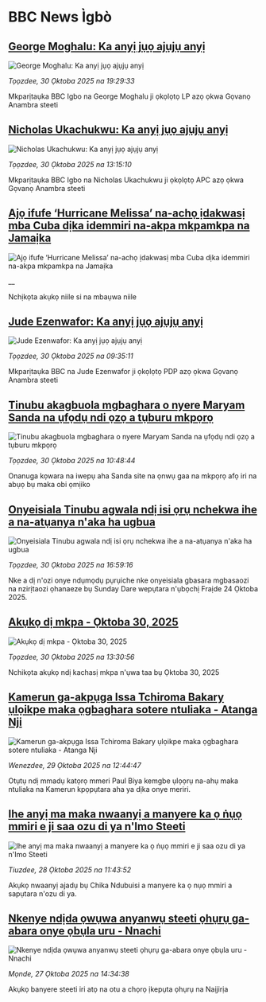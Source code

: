 # BBC News Ìgbò## [George Moghalu: Ka anyị jụọ ajụjụ anyị](https://www.bbc.com/igbo/articles/c629q9ry4g1o?at_medium=RSS&at_campaign=rss?at_campaign=githubrss)![George Moghalu: Ka anyị jụọ ajụjụ anyị](https://ichef.bbci.co.uk/ace/ws/240/cpsprodpb/b620/live/5617ac40-b5b7-11f0-aa13-0b0479f6f42a.jpg)_Tọọzdee, 30 Ọktoba 2025 na 19:29:33_Mkparịtaụka BBC Igbo na George Moghalu ji ọkọlọtọ LP azọ ọkwa Gọvanọ Anambra steeti## [Nicholas Ukachukwu: Ka anyị jụọ ajụjụ anyị](https://www.bbc.com/igbo/articles/c0l7k1r24pxo?at_medium=RSS&at_campaign=rss?at_campaign=githubrss)![Nicholas Ukachukwu: Ka anyị jụọ ajụjụ anyị](https://ichef.bbci.co.uk/ace/ws/240/cpsprodpb/ef2b/live/53293eb0-b592-11f0-b2a1-6f537f66f9aa.jpg)_Tọọzdee, 30 Ọktoba 2025 na 13:15:10_Mkparịtaụka BBC Igbo na Nicholas Ukachukwu ji ọkọlọtọ APC azọ ọkwa Gọvanọ Anambra steeti## [Ajọ ifufe ‘Hurricane Melissa’ na-achọ ịdakwasị mba Cuba dịka idemmiri na-akpa mkpamkpa na Jamaịka](https://www.bbc.co.uk/igbo/live/c3w52xlgxxpt?at_medium=RSS&at_campaign=rss?at_campaign=githubrss)![Ajọ ifufe ‘Hurricane Melissa’ na-achọ ịdakwasị mba Cuba dịka idemmiri na-akpa mkpamkpa na Jamaịka](https://ichef.bbci.co.uk/ace/standard/240/cpsprodpb/0493/live/27228aa0-b494-11f0-b2a1-6f537f66f9aa.png)__Nchịkọta akụkọ niile si na mbaụwa niile## [Jude Ezenwafor: Ka anyị jụọ ajụjụ anyị ](https://www.bbc.com/igbo/articles/cvgknx8n1xeo?at_medium=RSS&at_campaign=rss?at_campaign=githubrss)![Jude Ezenwafor: Ka anyị jụọ ajụjụ anyị ](https://ichef.bbci.co.uk/ace/ws/240/cpsprodpb/1b79/live/c30f66e0-b56b-11f0-aa13-0b0479f6f42a.jpg)_Tọọzdee, 30 Ọktoba 2025 na 09:35:11_Mkparịtaụka BBC na Jude Ezenwafor ji ọkọlọtọ PDP azọ ọkwa Gọvanọ Anambra steeti## [Tinubu akagbuola mgbaghara o nyere Maryam Sanda na ụfọdụ ndi ọzọ a tụburu mkpọrọ](https://www.bbc.com/igbo/articles/c39rg3pp30zo?at_medium=RSS&at_campaign=rss?at_campaign=githubrss)![Tinubu akagbuola mgbaghara o nyere Maryam Sanda na ụfọdụ ndi ọzọ a tụburu mkpọrọ](https://ichef.bbci.co.uk/ace/ws/240/cpsprodpb/43bc/live/869367d0-b56f-11f0-83b9-05f02855fa7e.jpg)_Tọọzdee, 30 Ọktoba 2025 na 10:48:44_Onanuga kọwara na iwepụ aha Sanda site na ọnwụ gaa na mkpọrọ afọ iri na abụọ bụ maka obi ọmịiko## [Onyeisiala Tinubu agwala ndị isi ọrụ nchekwa ihe a na-atụanya n'aka ha ugbua](https://www.bbc.com/igbo/articles/cn09540x0zwo?at_medium=RSS&at_campaign=rss?at_campaign=githubrss)![Onyeisiala Tinubu agwala ndị isi ọrụ nchekwa ihe a na-atụanya n'aka ha ugbua](https://ichef.bbci.co.uk/ace/ws/240/cpsprodpb/7b0e/live/a1e73b50-b5b1-11f0-962a-97c89857c780.jpg)_Tọọzdee, 30 Ọktoba 2025 na 16:59:16_Nke a dị n'ozi onye ndụmọdụ pụrụiche nke onyeisiala gbasara mgbasaozi na nzirịtaozi ọhanaeze bụ Sunday Dare wepụtara n'ụbọchị Fraịde 24 Ọktoba 2025.## [Akụkọ dị mkpa - Ọktoba 30, 2025](https://www.bbc.com/igbo/articles/c5yk0k4y23qo?at_medium=RSS&at_campaign=rss?at_campaign=githubrss)![Akụkọ dị mkpa - Ọktoba 30, 2025](https://ichef.bbci.co.uk/ace/ws/240/cpsprodpb/f1a0/live/52df1610-60be-11f0-a40e-a1af2950b220.jpg)_Tọọzdee, 30 Ọktoba 2025 na 13:30:56_Nchikọta akụkọ ndị kachasị mkpa n'ụwa taa bụ Ọktoba 30, 2025## [Kamerun ga-akpụga Issa Tchiroma Bakary ụlọikpe maka ọgbaghara sotere ntuliaka - Atanga Nji](https://www.bbc.com/igbo/articles/cvgvg558y0jo?at_medium=RSS&at_campaign=rss?at_campaign=githubrss)![Kamerun ga-akpụga Issa Tchiroma Bakary ụlọikpe maka ọgbaghara sotere ntuliaka - Atanga Nji](https://ichef.bbci.co.uk/ace/ws/240/cpsprodpb/c40a/live/66e133f0-b4c4-11f0-b6ff-41932c3d9709.jpg)_Wenezdee, 29 Ọktoba 2025 na 12:44:47_Otụtụ ndị mmadụ katọrọ mmeri Paul Biya kemgbe ụlọọrụ na-ahụ maka ntuliaka na Kamerun kpọpụtara aha ya dịka onye meriri.## [Ihe anyị ma maka nwaanyị a manyere ka ọ ṅụọ mmiri e ji saa ozu di ya n'Imo Steeti](https://www.bbc.com/igbo/articles/cy5qp3y79edo?at_medium=RSS&at_campaign=rss?at_campaign=githubrss)![Ihe anyị ma maka nwaanyị a manyere ka ọ ṅụọ mmiri e ji saa ozu di ya n'Imo Steeti](https://ichef.bbci.co.uk/ace/ws/240/cpsprodpb/3954/live/22e0c6b0-b3ee-11f0-aa13-0b0479f6f42a.jpg)_Tiuzdee, 28 Ọktoba 2025 na 11:43:52_Akụkọ nwaanyị ajadụ bụ Chika Ndubuisi a manyere ka ọ nụọ mmiri a sapụtara n'ozu di ya.## [Nkenye ndịda ọwụwa anyanwụ steeti ọhụrụ ga-abara onye ọbụla uru - Nnachi](https://www.bbc.com/igbo/articles/cy0p211x2leo?at_medium=RSS&at_campaign=rss?at_campaign=githubrss)![Nkenye ndịda ọwụwa anyanwụ steeti ọhụrụ ga-abara onye ọbụla uru - Nnachi](https://ichef.bbci.co.uk/ace/ws/240/cpsprodpb/2564/live/d8d7c1b0-b341-11f0-b2a1-6f537f66f9aa.png)_Mọnde, 27 Ọktoba 2025 na 14:34:38_Akụkọ banyere steeti iri atọ na otu a chọrọ ịkepụta ọhụrụ na Naịjirịa